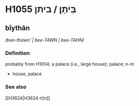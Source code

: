 # H1055 בִּיתָן / ביתן

## bîythân

_(bee-thawn' | bee-TAWN | bee-TAHN)_

### Definition

probably from H1004; a palace (i.e., large house); palace; n-m

- house, palace

### See also

[[H3624|H3624 כלח]]
